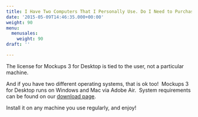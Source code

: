 ```yaml
---
title: I Have Two Computers That I Personally Use. Do I Need to Purchase Two Licenses?
date: '2015-05-09T14:46:35.000+00:00'
weight: 90
menu:
  menusales:
    weight: 90
draft: ''

---
```


The license for Mockups 3 for Desktop is tied to the user, not a particular machine.

And if you have two different operating systems, that is ok too!  Mockups 3 for Desktop runs on Windows and Mac via Adobe Air.  System requirements can be found on our [download page](https://balsamiq.com/download/).

Install it on any machine you use regularly, and enjoy!
